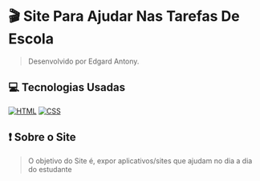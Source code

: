 # 🎬 Site Para Ajudar Nas Tarefas De Escola
> Desenvolvido por Edgard Antony.

## 💻 Tecnologias Usadas

[![HTML](https://img.shields.io/badge/HTML5-E34F26?style=for-the-badge&logo=html5&logoColor=white)](#)
[![CSS](https://img.shields.io/badge/CSS3-1572B6?style=for-the-badge&logo=css3&logoColor=white)](#)


## ❗ Sobre o Site
>O objetivo do Site é, expor aplicativos/sites que ajudam no dia a dia do estudante
